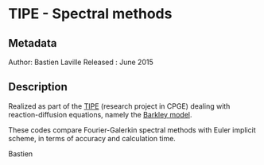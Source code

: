 # TIPE - Spectral methods

## Metadata
Author: Bastien Laville
Released : June 2015

## Description

Realized as part of the [TIPE](https://fr.wikipedia.org/wiki/Travail_d%27initiative_personnelle_encadr%C3%A9) (research project in CPGE) dealing with reaction-diffusion equations, namely the [Barkley model](http://www.scholarpedia.org/article/Barkley_model).

These codes compare Fourier-Galerkin spectral methods with Euler implicit scheme, in terms of accuracy and calculation time.

Bastien
